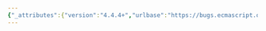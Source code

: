 ```yaml
---
{"_attributes":{"version":"4.4.4+","urlbase":"https://bugs.ecmascript.org/","maintainer":"dherman@mozilla.com"},"bug":{"bug_id":2264,"creation_ts":"2013-11-13 00:31:00 -0800","short_desc":"21.2.1: typos","delta_ts":"2014-01-27 10:04:40 -0800","product":"Draft for 6th Edition","component":"editorial issue","version":"Rev 21: November 8, 2013 Draft","rep_platform":"All","op_sys":"All","bug_status":"RESOLVED","resolution":"FIXED","priority":"Normal","bug_severity":"enhancement","everconfirmed":true,"reporter":{"uid":"mathias","name":"Mathias Bynens"},"assigned_to":{"uid":"allen","name":"Allen Wirfs-Brock"},"cc":"mathias","long_desc":[{"commentid":6699,"comment_count":0,"who":{"uid":"mathias","name":"Mathias Bynens"},"bug_when":"2013-11-13 00:31:15 -0800","thetext":"LeadSurragate → LeadSurrogate\nTailSurragate → LeadSurrogate"},{"commentid":6712,"comment_count":1,"who":{"uid":"allen","name":"Allen Wirfs-Brock"},"bug_when":"2013-11-13 16:33:28 -0800","thetext":"fixed in rev22 editor's draft"},{"commentid":7083,"comment_count":2,"who":{"uid":"allen","name":"Allen Wirfs-Brock"},"bug_when":"2014-01-27 10:04:40 -0800","thetext":"fixed in Rev22 (January 20, 2013) release"}]}}
---
```

